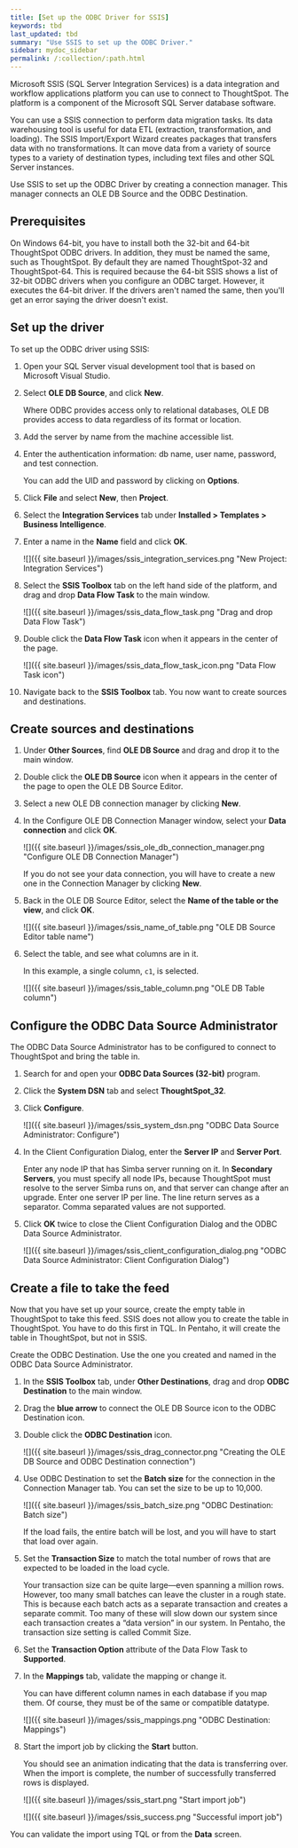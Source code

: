 ```yaml
---
title: [Set up the ODBC Driver for SSIS]
keywords: tbd
last_updated: tbd
summary: "Use SSIS to set up the ODBC Driver."
sidebar: mydoc_sidebar
permalink: /:collection/:path.html
---
```



Microsoft SSIS (SQL Server Integration Services) is a data integration and
workflow applications platform you can use to connect to ThoughtSpot. The
platform is a component of the Microsoft SQL Server database software.

You can use a SSIS connection to perform data migration tasks. Its data
warehousing tool is useful for data ETL (extraction, transformation, and
loading). The SSIS Import/Export Wizard creates packages that transfers data
with no transformations. It can move data from a variety of source types to a
variety of destination types, including text files and other SQL Server
instances.

Use SSIS to set up the ODBC Driver by creating a connection manager. This
manager connects an OLE DB Source and the ODBC
Destination.


## Prerequisites

On Windows 64-bit, you have to install both the 32-bit and 64-bit ThoughtSpot
ODBC drivers. In addition, they must be named the same, such as ThoughtSpot. By
default they are named ThoughtSpot-32 and ThoughtSpot-64. This is required
because the 64-bit SSIS shows a list of 32-bit ODBC drivers when you configure
an ODBC target. However, it executes the 64-bit driver. If the drivers aren't
named the same, then you'll get an error saying the driver doesn't exist.


## Set up the driver

To set up the ODBC driver using SSIS:

1. Open your SQL Server visual development tool that is based on Microsoft Visual Studio.
2. Select **OLE DB Source**, and click **New**.

    Where ODBC provides access only to relational databases, OLE DB provides
    access to data regardless of its format or location.

3. Add the server by name from the machine accessible list.
4. Enter the authentication information: db name, user name, password, and test connection.

   You can add the UID and password by clicking on **Options**.

5. Click **File** and select **New**, then **Project**.
6. Select the **Integration Services** tab under **Installed > Templates > Business Intelligence**.
7. Enter a name in the **Name** field and click **OK**.

   ![]({{ site.baseurl }}/images/ssis_integration_services.png "New Project: Integration Services")

8. Select the **SSIS Toolbox** tab on the left hand side of the platform, and drag and drop **Data Flow Task** to the main window.

   ![]({{ site.baseurl }}/images/ssis_data_flow_task.png "Drag and drop Data Flow Task")

9. Double click the **Data Flow Task** icon when it appears in the center of the page.

   ![]({{ site.baseurl }}/images/ssis_data_flow_task_icon.png "Data Flow Task icon")

10. Navigate back to the **SSIS Toolbox** tab.
    You now want to create sources and destinations.

## Create sources and destinations

1. Under **Other Sources**, find **OLE DB Source** and drag and drop it to the main window.
2. Double click the **OLE DB Source** icon when it appears in the center of the page to open the OLE DB Source Editor.
3. Select a new OLE DB connection manager by clicking **New**.
4. In the Configure OLE DB Connection Manager window, select your **Data connection** and click **OK**.

     ![]({{ site.baseurl }}/images/ssis_ole_db_connection_manager.png "Configure OLE DB Connection Manager")

     If you do not see your data connection, you will have to create a new one
     in the Connection Manager by clicking **New**.

5. Back in the OLE DB Source Editor, select the **Name of the table or the view**, and click **OK**.

     ![]({{ site.baseurl }}/images/ssis_name_of_table.png "OLE DB Source Editor table name")

6. Select the table, and see what columns are in it.

    In this example, a single column, `c1`, is selected.

     ![]({{ site.baseurl }}/images/ssis_table_column.png "OLE DB Table column")


## Configure the ODBC Data Source Administrator

The ODBC Data Source Administrator has to be configured to connect to
ThoughtSpot and bring the table in.

1. Search for and open your **ODBC Data Sources (32-bit)** program.
2. Click the **System DSN** tab and select **ThoughtSpot_32**.
3. Click **Configure**.

    ![]({{ site.baseurl }}/images/ssis_system_dsn.png "ODBC Data Source Administrator: Configure")

4.  In the Client Configuration Dialog, enter the **Server IP** and **Server Port**.

      Enter any node IP that has Simba server running on it. In **Secondary Servers**, you must specify all node IPs, because ThoughtSpot must resolve to the server Simba runs on, and that server can change after an upgrade. Enter one server IP per line. The line return serves as a separator. Comma separated values are not supported.

5. Click **OK** twice to close the Client Configuration Dialog and the ODBC Data Source Administrator.

    ![]({{ site.baseurl }}/images/ssis_client_configuration_dialog.png "ODBC Data Source Administrator: Client Configuration Dialog")

## Create a file to take the feed

Now that you have set up your source, create the empty table in ThoughtSpot to
take this feed. SSIS does not allow you to create the table in ThoughtSpot. You
have to do this first in TQL. In Pentaho, it will create the table in
ThoughtSpot, but not in SSIS.

Create the ODBC Destination. Use the one you created and named in the ODBC Data
Source Administrator.

1. In the **SSIS Toolbox** tab, under **Other Destinations**, drag and drop **ODBC Destination** to the main window.
2. Drag the **blue arrow** to connect the OLE DB Source icon to the ODBC Destination icon.
3. Double click the **ODBC Destination** icon.

     ![]({{ site.baseurl }}/images/ssis_drag_connector.png "Creating the OLE DB Source and ODBC Destination connection")

4. Use ODBC Destination to set the **Batch size** for the connection in the Connection Manager tab. You can set the size to be up to 10,000.

     ![]({{ site.baseurl }}/images/ssis_batch_size.png "ODBC Destination: Batch size")

    If the load fails, the entire batch will be lost, and you will have to start that load over again.

5. Set the **Transaction Size** to match the total number of rows that are expected to be loaded in the load cycle.

    Your transaction size can be quite large—even spanning a million rows.
    However, too many small batches can leave the cluster in a rough state. This
    is because each batch acts as a separate transaction and creates a separate
    commit. Too many of these will slow down our system since each transaction
    creates a “data version” in our system. In Pentaho, the transaction size
    setting is called Commit Size.

6. Set the **Transaction Option** attribute of the Data Flow Task to **Supported**.
7. In the **Mappings** tab, validate the mapping or change it.

   You can have different column names in each database if you map them. Of
   course, they must be of the same or compatible datatype.

   ![]({{ site.baseurl }}/images/ssis_mappings.png "ODBC Destination: Mappings")

8.  Start the import job by clicking the **Start** button.

    You should see an animation indicating that the data is transferring over.
    When the import is complete, the number of successfully transferred rows is
    displayed.

     ![]({{ site.baseurl }}/images/ssis_start.png "Start import job")

     ![]({{ site.baseurl }}/images/ssis_success.png "Successful import job")

You can validate the import using TQL or from the **Data** screen.
